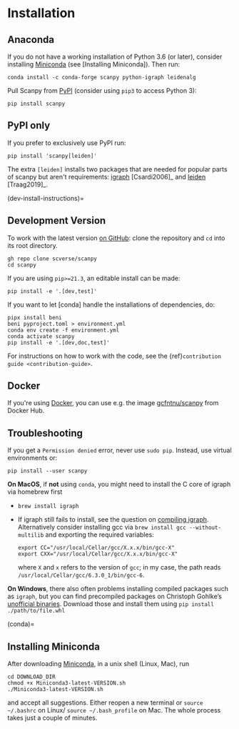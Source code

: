 # Installation

## Anaconda

If you do not have a working installation of Python 3.6 (or later), consider
installing [Miniconda] (see [Installing Miniconda]). Then run:

```shell
conda install -c conda-forge scanpy python-igraph leidenalg
```

Pull Scanpy from [PyPI](https://pypi.org/project/scanpy) (consider using `pip3` to access Python 3):

```shell
pip install scanpy
```

## PyPI only

If you prefer to exclusively use PyPI run:

```shell
pip install 'scanpy[leiden]'
```

The extra `[leiden]` installs two packages that are needed for popular
parts of scanpy but aren't requirements: [igraph] [Csardi2006]_ and [leiden] [Traag2019]_.

(dev-install-instructions)=

## Development Version

To work with the latest version [on GitHub]: clone the repository and `cd` into its root directory.

```shell
gh repo clone scverse/scanpy
cd scanpy
```

If you are using `pip>=21.3`, an editable install can be made:

```shell
pip install -e '.[dev,test]'
```

If you want to let [conda] handle the installations of dependencies, do:

```shell
pipx install beni
beni pyproject.toml > environment.yml
conda env create -f environment.yml
conda activate scanpy
pip install -e '.[dev,doc,test]'
```

For instructions on how to work with the code, see the {ref}`contribution guide <contribution-guide>`.

## Docker

If you're using [Docker], you can use e.g. the image [gcfntnu/scanpy] from Docker Hub.

## Troubleshooting

If you get a `Permission denied` error, never use `sudo pip`. Instead, use virtual environments or:

```shell
pip install --user scanpy
```

**On MacOS**, if **not** using `conda`, you might need to install the C core of igraph via homebrew first

- `brew install igraph`

- If igraph still fails to install, see the question on [compiling igraph].
  Alternatively consider installing gcc via `brew install gcc --without-multilib`
  and exporting the required variables:

  ```shell
  export CC="/usr/local/Cellar/gcc/X.x.x/bin/gcc-X"
  export CXX="/usr/local/Cellar/gcc/X.x.x/bin/gcc-X"
  ```

  where `X` and `x` refers to the version of `gcc`;
  in my case, the path reads `/usr/local/Cellar/gcc/6.3.0_1/bin/gcc-6`.

**On Windows**, there also often problems installing compiled packages such as `igraph`,
but you can find precompiled packages on Christoph Gohlke’s [unofficial binaries].
Download those and install them using `pip install ./path/to/file.whl`

(conda)=

## Installing Miniconda

After downloading [Miniconda], in a unix shell (Linux, Mac), run

```shell
cd DOWNLOAD_DIR
chmod +x Miniconda3-latest-VERSION.sh
./Miniconda3-latest-VERSION.sh
```

and accept all suggestions.
Either reopen a new terminal or `source ~/.bashrc` on Linux/ `source ~/.bash_profile` on Mac.
The whole process takes just a couple of minutes.

[bioconda]: https://bioconda.github.io/
[compiling igraph]: https://stackoverflow.com/q/29589696/247482
[create symbolic links]: https://docs.microsoft.com/en-us/windows/security/threat-protection/security-policy-settings/create-symbolic-links
[docker]: https://en.wikipedia.org/wiki/Docker_(software)
[from pypi]: https://pypi.org/project/scanpy
[gcfntnu/scanpy]: https://hub.docker.com/r/gcfntnu/scanpy
[leiden]: https://leidenalg.readthedocs.io
[miniconda]: https://docs.conda.io/projects/miniconda/en/latest/
[on github]: https://github.com/scverse/scanpy
[igraph]: https://python.igraph.org/en/stable/
[unofficial binaries]: https://www.lfd.uci.edu/~gohlke/pythonlibs/

